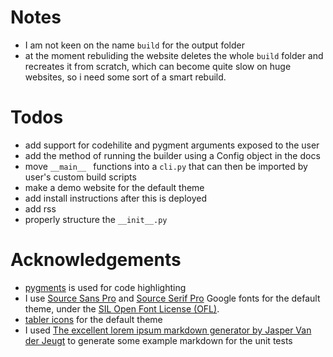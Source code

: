 # Notes
- I am not keen on the name `build` for the output folder
- at the moment rebuliding the website deletes the whole `build` folder and recreates it from scratch, which can become quite slow on huge websites, so i need some sort of a smart rebuild.

# Todos
- add support for codehilite and pygment arguments exposed to the user
- add the method of running the builder using a Config object in the docs
- move `__main__ ` functions into a `cli.py` that can then be imported by user's custom build scripts
- make a demo website for the default theme
- add install instructions after this is deployed
- add rss
- properly structure the `__init__.py`

# Acknowledgements
- [pygments](https://pygments.org/) is used for code highlighting
- I use [Source Sans Pro](https://fonts.google.com/specimen/Source+Sans+Pro) and [Source Serif Pro](https://fonts.google.com/specimen/Source+Serif+Pro) Google fonts for the default theme, under the [SIL Open Font License (OFL)](https://scripts.sil.org/cms/scripts/page.php?site_id=nrsi&id=OFL).
- [tabler icons](https://tabler-icons.io/) for the default theme
- I used [The excellent lorem ipsum markdown generator by Jasper Van der Jeugt](https://jaspervdj.be/lorem-markdownum/) to generate some example markdown for the unit tests
